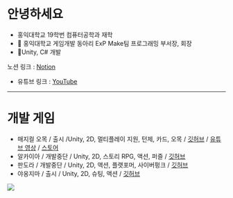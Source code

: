 
# 안녕하세요
+ 홍익대학교 19학번 컴퓨터공학과 재학
+ 🌱 홍익대학교 게임개발 동아리 ExP Make팀 프로그래밍 부서장, 회장
+ 🌱Unity, C# 개발

노션 링크 : [Notion](https://www.notion.so/Game-Client-Programmer-89855183dd7848bb8800edf8a5083472)
+ 유튜브 링크 : [YouTube](https://www.youtube.com/@user-iz3rb7fz7i/videos)
---
# 개발 게임

+ 매지컬 오목 / 출시 /Unity, 2D, 멀티플레이 지원, 턴제, 카드, 오목 / [깃허브](https://github.com/nilbace/Oh-MOK) / [유튜브 영상](https://youtu.be/tbGnyxyPQ7c) / [스토어](https://play.google.com/store/apps/details?id=com.ExPStudio.MagicalGomoku)
+ 알카이아    / 개발중단 / Unity, 2D, 스토리 RPG, 액션, 퍼즐 / [깃허브](https://github.com/nilbace/Alkayia)
+ 판도라      / 개발중단 / Unity, 2D, 액션, 플랫포머, 사이버펑크  / [깃허브](https://github.com/nilbace/Project_Pandora)
+ 야옹지마    / 출시 / Unity, 2D, 슈팅, 액션 / [깃허브](https://github.com/nilbace/Nyaongjima)
<img src="https://img.shields.io/badge/Unity-61DAFB?style=flat&logo=Unity&logoColor=white"/>


<!--
**nilbace/nilbace** is a ✨ _special_ ✨ repository because its `README.md` (this file) appears on your GitHub profile.

Here are some ideas to get you started:

- 🔭 I’m currently working on ...
- 🌱 I’m currently learning ...
- 👯 I’m looking to collaborate on ...
- 🤔 I’m looking for help with ...
- 💬 Ask me about ...
- 📫 How to reach me: ...
- 😄 Pronouns: ...
- ⚡ Fun fact: ...
-->
